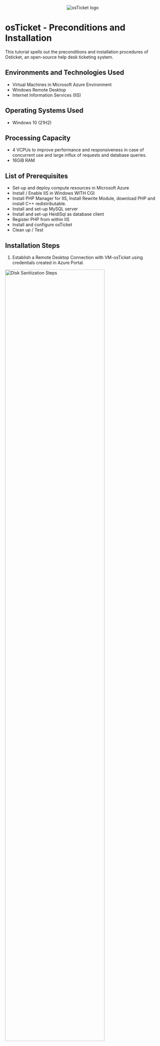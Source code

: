 
<p align="center">
<img src="https://i.imgur.com/Clzj7Xs.png" alt="osTicket logo"/>
</p>

<h1>osTicket - Preconditions and Installation</h1>
This tutorial spells out the preconditions and installation procedures of Osticket, an open-source help desk ticketing system.<br />

<h2>Environments and Technologies Used</h2>

- Virtual Machines in Microsoft Azure Environment
- Windows Remote Desktop
- Internet Information Services (IIS)

<h2>Operating Systems Used </h2>

- Windows 10</b> (21H2)

<h2>Processing Capacity </h2>

- 4 VCPUs to improve performance and responsiveness in case of concurrent use and large influx of requests and database queries.
- 16GiB RAM

<h2>List of Prerequisites</h2>

- Set-up and deploy compute resources in Microsoft Azure
- Install / Enable IIS in Windows WITH CGI
- Install PHP Manager for IIS, Install Rewrite Module, download PHP and install C++ redistributable. 
- Install and set-up MySQL server
- Install and set-up HeidiSql as database client
- Register PHP from within IIS
- Install and configure osTicket
- Clean up / Test

<h2>Installation Steps</h2>

1. Establish a Remote Desktop Connection with VM-osTicket using credentials created in Azure Portal. 
<p>
<img src="https://i.imgur.com/NuNazQS.png" height="80%" width="80%" alt="Disk Sanitization Steps"/>
</p>
</p>
<br />
2. Install and configure IIS. 
</p>
I opened VM-osTicket and enabled IIS with CGI using the following steps: 
</p>
open the Control Panel -> click Programs -> click "turn windows features on or off"
</p>
Locate "Internet Information Services", enable it and expand it, -> expand "World Wide Web Services" -> expand "Application Development Features", find CGI and enable it, then clicked ok. 
<p>
<p>
  <p>
    <p>
<img src="https://i.imgur.com/szxP0CF.png" height="80%" width="80%" alt="Disk Sanitization Steps"/>
</p>
</p>
<br />
<p>
  - Verify IIS installation and configuration by intering local host IP (127.0.0.1) in the address bar. 
 <p>
<img src="https://i.imgur.com/pvHSKv1.png" height="80%" width="80%" alt="Disk Sanitization Steps"/>
</p>
</p>
3. Download and install PHP Manager for IIS
<p>
   - download link (https://drive.google.com/file/d/1RHsNd4eWIOwaNpj3JW4vzzmzNUH86wY_/view?usp=share_link)
<p>
4. Download and install rewrite module 
<p>
<p>
  - dowload link (https://drive.google.com/file/d/1tIK9GZBKj1JyUP87eewxgdNqn9pZmVmY/view?usp=share_link)
</p>

5. Download and install PHP
   - download link (https://drive.google.com/file/d/1snNMtLdCOpMtkCyD4mvl9yOOmvVIp9fP/view?usp=share_link)
<p>
  - create folder in C drive and name it PHP (C:\\PHP)

  <p></p>
- Extract PHP files to C:\\PHP
<p>
  <p>
<img src="https://i.imgur.com/PMi9rbx.png" height="80%" width="80%" alt="Disk Sanitization Steps"/>
</p>
<p>

6. Download and Install MySql database
   <p></p>
   - download link (https://drive.google.com/file/d/1_OWh9p7VQLcrB0q_V7qT8yHl0xo5gv7z/view?usp=share_link ) 
   <p>
   - Create root password
<p>
<img src="https://i.imgur.com/0e5Wdzs.png" height="80%" width="80%" alt="Disk Sanitization Steps"/>
</p>
<p>
   </p>
</p>

7. Download and install VC++ redistributable
   <p></p>
   - download link (https://drive.google.com/file/d/1s1OsGF3-ioO0_9LYizPRiVuIkb3lFJgH/view?usp=share_link) 
<br />

<p>
8. Open IIS as Admin
  <p>
    <p>
  - Register PHP from within IIS 
      <p>
  <p>
<img src="https://i.imgur.com/lyOH8L3.png" height="80%" width="80%" alt="Disk Sanitization Steps"/>
    </p>
  </p>
 - Restart or Stop and Start IIS in to apply changes
 <p>
   <p>
   </p>
 </p>
 
9. Download oSticket
<p>
  <p>
- copy "upload" folder from oSticket downloaded zipfile to C:\inetpub\wwwroot 
    <p>
- rename the folder from "upload" to "oSticket"
<p>
      <p>
10. In IIS admin window, I locate "sites", "oSticket" and then click (Browse*:80(http))
        <p>
          
<img src="https://i.imgur.com/rPMhc6b.png" height="80%" width="80%" alt="Disk Sanitization Steps"/>
</p>
<p>
Now i'm installing/configuring osTicket.
     <p>
          
<img src="https://i.imgur.com/pj76yj1.png" height="80%" width="80%" alt="Disk Sanitization Steps"/>
</p>
</p>
<br />
<p>
I have enabled the recommended extension to allow Osticket to fetcg and process emails
<p>
  <p>
<img src="https://i.imgur.com/wy9yJOQ.png" height="80%" width="80%" alt="Disk Sanitization Steps"/>
</p>
<p>
- locate "ost-sampleconfig.php" in C:\inetpub\wwwroot\oSticket\include and rename it to "ost-config.php"

  <p>
    <p>
I've enabled osTicket to fetch & process email.
</p>
<br />

<p>
<img src="https://i.imgur.com/PKaBUNZ.png" height="80%" width="80%" alt="Disk Sanitization Steps"/>
</p>
<p>
osTicket database has been created!
</p>
<br />
11. Install and configure HeidiSql database client
<p>
  - download link (https://www.heidisql.com/installers/HeidiSQL_12.3.0.6589_Setup.exe )
</p>
<p></p>
-	Open heidiSQL
<p></p>
-	Create new session using root/Password1
<p></p>
-	Connect to the session 
<p>
</p>
<p>
osTicket installation is now complete!
</p>
<br />
